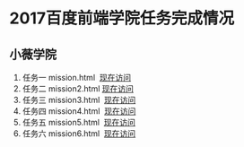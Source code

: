 
# 2017百度前端学院任务完成情况
小薇学院
---------------
1. 任务一 mission.html  [现在访问](https://a294465800.github.io/baidu-mission/xiaowei/mission1.html)
2. 任务二 mission2.html  [现在访问](https://a294465800.github.io/baidu-mission/xiaowei/mission2.html)
3. 任务三 mission3.html  [现在访问](https://a294465800.github.io/baidu-mission/xiaowei/mission3.html)
4. 任务四 mission4.html  [现在访问](https://a294465800.github.io/baidu-mission/xiaowei/mission4.html)
5. 任务五 mission5.html  [现在访问](https://a294465800.github.io/baidu-mission/xiaowei/mission5.html)
6. 任务六 mission6.html  [现在访问](https://a294465800.github.io/baidu-mission/xiaowei/mission6.html)
